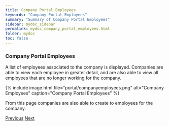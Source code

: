 ```yaml
---
title: Company Portal Employees
keywords: "Company Portal Employees"
summary: "Summary of Company Portal Employees"
sidebar: mydoc_sidebar
permalink: mydoc_company_portal_employees.html
folder: mydoc
toc: false
---
```


### Company Portal Employees

A list of employees associated to the company is displayed. Companies are able to view each employee in greater detail, and are also able to view all employees that are no longer working for the company.

{% include image.html file="portal/companyemployees.png" alt="Company Employees" caption="Company Portal Employees" %}

From this page companies are also able to create to employees for the company.

<a class="btn btn-default btn-lg pull-left" href="mydoc_company_portal_returns.html" role="button">Previous</a>
<a class="btn btn-primary btn-lg pull-right" href="mydoc_company_portal_profileandcontacts.html" role="button">Next</a>
